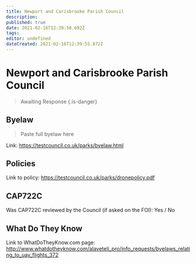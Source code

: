 ```yaml
---
title: Newport and Carisbrooke Parish Council
description: 
published: true
date: 2021-02-16T12:39:58.692Z
tags: 
editor: undefined
dateCreated: 2021-02-16T12:39:55.872Z
---
```


# Newport and Carisbrooke Parish Council
>  Awaiting Response
> {.is-danger}

## Byelaw
> Paste full byelaw here

Link:
https://testcouncil.co.uk/parks/byelaw.html

## Policies
Link to policy:
https://testcouncil.co.uk/parks/dronepolicy.pdf

## CAP722C

Was CAP722C reviewed by the Council (if asked on the FOI): Yes / No

## What Do They Know

Link to WhatDoTheyKnow.com page:
http://www.whatdotheyknow.com/alaveteli_pro/info_requests/byelaws_relating_to_uav_flights_372

